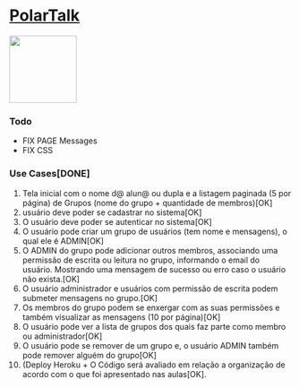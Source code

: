 # [PolarTalk](https://polartalk.herokuapp.com/)

<img style="width:120px" src="https://github.com/Chipskein/PolarTalk/blob/main/public/imgs/icon.png">

### Todo
 * FIX PAGE Messages
 * FIX CSS

### Use Cases[DONE]
1. Tela inicial com o nome d@ alun@ ou dupla e a listagem paginada (5 por página) de Grupos (nome do grupo + quantidade de membros)[OK]
2. usuário deve poder se cadastrar no sistema[OK]
3. O usuário deve poder se autenticar no sistema[OK]
4. O usuário pode criar um grupo de usuários (tem nome e mensagens), o qual ele é ADMIN[OK]
5. O ADMIN do grupo pode adicionar outros membros, associando uma permissão de escrita ou leitura no grupo, informando o email do usuário. Mostrando uma mensagem de sucesso ou erro caso o usuário não exista.[OK]
6. O usuário administrador e usuários com permissão de escrita podem submeter mensagens no grupo.[OK]
7. Os membros do grupo podem se enxergar com as suas permissões e também visualizar as mensagens (10 por página)[OK]
8. O usuário pode ver a lista de grupos dos quais faz parte como membro ou administrador[OK]
9. O usuário pode se remover de um grupo e, o usuário ADMIN também pode remover alguém do grupo[OK]
10. (Deploy Heroku + O Código será avaliado em relação a organização de acordo com o que foi apresentado nas aulas[OK].
